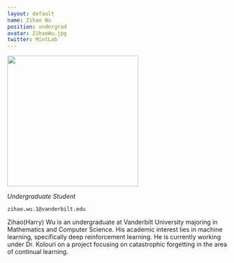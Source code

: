 ```yaml
---
layout: default
name: Zihao Wu
position: undergrad
avatar: ZihaoWu.jpg
twitter: MintLab
---
```


<img width="300" src="{{site.baseurl}}/images/people/{{page.avatar}}" data-action="zoom">

_Undergraduate Student_<br>

<i class="fa fa-envelope-o"></i> `zihao.wu.1@vanderbilt.edu`

Zihao(Harry) Wu is an undergraduate at Vanderbilt University majoring in Mathematics and Computer Science. His academic interest lies in machine learning, specifically deep reinforcement learning. He is currently working under Dr. Kolouri on a project focusing on catastrophic forgetting in the area of continual learning.
